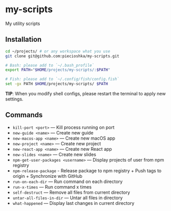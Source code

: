 # my-scripts

My utility scripts

## Installation

```bash
cd ~/projects/ # or any workspace what you use
git clone git@github.com:piecioshka/my-scripts.git

# Bash: please add to `~/.bash_profile`
export PATH="$HOME/projects/my-scripts/:$PATH"

# Fish: please add to `~/.config/fish/config.fish`
set -gx PATH $HOME/projects/my-scripts/ $PATH
```

**TIP**: When you modify shell configs, please restart the terminal to apply new settings.

## Commands

- `kill-port <port>` — Kill process running on port
- `new-guide <name>` — Create new guide
- `new-macos-app <name>` — Create new macOS app
- `new-project <name>` — Create new project
- `new-react-app <name>` — Create new React app
- `new-slides <name>` — Create new slides
- `npm-get-user-packages <username>` — Display projects of user from npm registry
- `npm-release-package` - Release package to npm registry + Push tags to origin + Synchronize with GitHub
- `run-on-each-dir` — Run command on each directory
- `run-x-times` — Run command x times
- `self-destruct` — Remove all files from current directory
- `untar-all-files-in-dir` — Untar all files in directory
- `what-happened` — Display last changes in current directory
